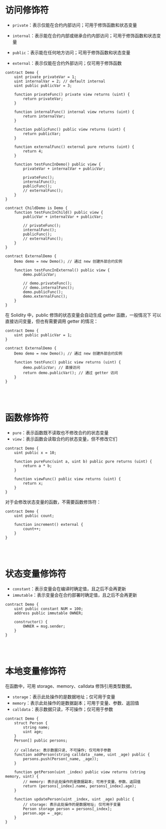 # 访问修饰符

-   `private`：表示仅能在合约内部访问；可用于修饰函数和状态变量

-   `internal`：表示能在合约内部或继承合约内部访问；可用于修饰函数和状态变量

-   `public`：表示能在任何地方访问；可用于修饰函数和状态变量

-   `external`：表示仅能在合约外部访问；仅可用于修饰函数

```solidity
contract Demo {
    uint private privateVar = 1;
    uint internalVar = 2; // default internal
    uint public publicVar = 3;

    function privateFunc() private view returns (uint) {
        return privateVar;
    }

    function internalFunc() internal view returns (uint) {
        return internalVar;
    }

    function publicFunc() public view returns (uint) {
        return publicVar;
    }

    function externalFunc() external pure returns (uint) {
        return 4;
    }

    function testFuncInDemo() public view {
        privateVar + internalVar + publicVar;

        privateFunc();
        internalFunc();
        publicFunc();
        // externalFunc();
    }
}

contract ChildDemo is Demo {
    function testFuncInChild() public view {
        publicVar + internalVar + publicVar;

        // privateFunc();
        internalFunc();
        publicFunc();
        // externalFunc();
    }
}

contract ExternalDemo {
    Demo demo = new Demo(); // 通过 new 创建外部合约实例

    function testFuncInExternal() public view {
        demo.publicVar;

        // demo.privateFunc();
        // demo.internalFunc();
        demo.publicFunc();
        demo.externalFunc();
    }
}
```

在 Solidity 中，public 修饰的状态变量会自动生成 getter 函数，一般情况下 可以直接访问变量，但也有需要调用 getter 的情况：

```solidity
contract Demo {
    uint public publicVar = 1;
}

contract ExternalDemo {
    Demo demo = new Demo(); // 通过 new 创建外部合约实例

    function testFunc() public view returns (uint) {
        demo.publicVar; // 直接访问
        return demo.publicVar(); // 通过 getter 访问
    }
}
```

<br><br>

# 函数修饰符

-   `pure`：表示函数既不读取也不修改合约的状态变量
-   `view`：表示函数会读取合约的状态变量，但不修改它们

```solidity
contract Demo {
    uint public x = 10;

    function pureFunc(uint a, uint b) public pure returns (uint) {
        return a * b;
    }

    function viewFunc() public view returns (uint) {
        return x;
    }
}
```

对于会修改状态变量的函数，不需要函数修饰符：

```solidity
contract Demo {
    uint public count;

    function increment() external {
        count++;
    }
}
```

<br><br>

# 状态变量修饰符

-   `constant`：表示变量会在编译时确定值，且之后不会再更新
-   `immutable`：表示变量会在合约部署时确定值，且之后不会再更新

```solidity
contract Demo {
    uint public constant NUM = 100;
    address public immutable OWNER;

    constructor() {
        OWNER = msg.sender;
    }
}
```

<br><br>

# 本地变量修饰符

在函数中，可用 storage、memory、calldata 修饰引用类型数据。

-   `storage`：表示此处操作的是数据地址；仅可用于变量
-   `memory`：表示此处操作的是数据副本；可用于变量、参数、返回值
-   `calldata`：表示数据只读，不可操作；仅可用于参数

```solidity
contract Demo {
    struct Person {
        string name;
        uint age;
    }
    Person[] public persons;

    // calldata: 表示数据只读, 不可操作; 仅可用于参数
    function addPerson(string calldata _name, uint _age) public {
        persons.push(Person(_name, _age));
    }

    function getPerson(uint _index) public view returns (string memory, uint) {
        // memory: 表示此处操作的是数据副本; 可用于变量、参数、返回值
        return (persons[_index].name, persons[_index].age);
    }

    function updatePerson(uint _index, uint _age) public {
        // storage: 表示此处操作的是数据地址; 仅可用于变量
        Person storage person = persons[_index];
        person.age = _age;
    }
}
```

<br>
